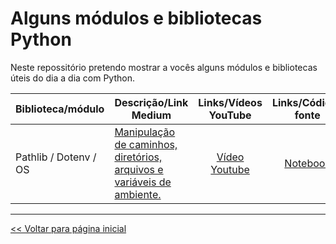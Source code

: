 # Alguns módulos e bibliotecas Python

Neste repossitório pretendo mostrar a vocês alguns módulos e bibliotecas úteis do dia a dia com Python.

| Biblioteca/módulo | Descrição/Link Medium | Links/Vídeos YouTube | Links/Códigos fonte |
| --- | --- | :---: | :---: |
| Pathlib / Dotenv / OS | [Manipulação de caminhos, diretórios, arquivos e variáveis de ambiente.](https://medium.com/@dev.daniel.amorim/manipula%C3%A7ao-de-caminhos-de-arquivos-968e00b8a361) | [Vídeo Youtube](https://youtu.be/CIlSS71flD8) | [Notebook](https://github.com/dev-daniel-amorim/Topico-Modulos-e-bibliotecas/blob/main/pathlib_OS.ipynb) |



<hr>

[<< Voltar para página inicial](https://github.com/dev-daniel-amorim)
